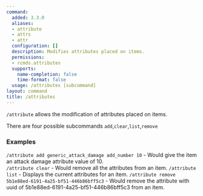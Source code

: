 ```yaml
---
command:
  added: 3.3.0
  aliases:
  - attribute
  - attrs
  - attr
  configuration: []
  description: Modifies attributes placed on items.
  permissions:
  - rcmds.attributes
  supports:
    name-completion: false
    time-format: false
  usage: /attributes [subcommand]
layout: command
title: /attributes
---
```


```/attribute``` allows the modification of attributes placed on items.

There are four possible subcommands ```add```,```clear```,```list```,```remove```

### Examples

```/attribute add generic_attack_damage add_number 10``` - Would give the item an attack damage attribute value of 10.  
```/attribute clear``` - Would remove all the attributes from an item.
```/attribute list``` - Displays the current attributes for an item.
```/attribute remove 5b1e88ed-6191-4a25-bf51-446b86bff5c3``` - Would remove the attribute with uuid of 5b1e88ed-6191-4a25-bf51-446b86bff5c3 from an item.



